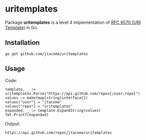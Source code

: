 uritemplates
============

Package **uritemplates** is a level 4 implementation of [RFC 6570 (URI Template)](http://tools.ietf.org/html/rfc6570) in Go.

Installation
------------

    go get github.com/jtacoma/uritemplates

Usage
-----

Code:

    template, _ := uritemplates.Parse("https://api.github.com/repos{/user,repo}")
    values := make(map[string]interface{})
    values["user"] = "jtacoma"
    values["repo"] = "uritemplates"
    expanded, _ := template.ExpandString(values)
    fmt.Printf(expanded)

Output:

    https://api.github.com/repos/jtacoma/uritemplates

